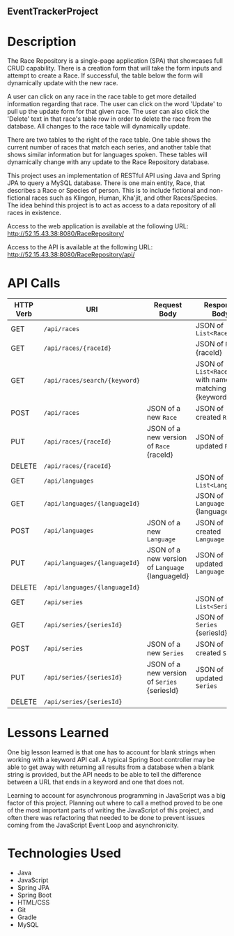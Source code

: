 ## EventTrackerProject

# Description
The Race Repository is a single-page application (SPA) that showcases full CRUD capability. There is a creation form that will take the form inputs and attempt to create a Race. If successful, the table below the form will dynamically update with the new race.

A user can click on any race in the race table to get more detailed information regarding that race. The user can click on the word 'Update' to pull up the update form for that given race. The user can also click the 'Delete' text in that race's table row in order to delete the race from the database. All changes to the race table will dynamically update.

There are two tables to the right of the race table. One table shows the current number of races that match each series, and another table that shows similar information but for languages spoken. These tables will dynamically change with any update to the Race Repository database.

This project uses an implementation of RESTful API using Java and Spring JPA to query a MySQL database. There is one main entity, Race, that describes a Race or Species of person. This is to include fictional and non-fictional races such as Klingon, Human, Kha'jit, and other Races/Species. The idea behind this project is to act as access to a data repository of all races in existence.

Access to the web application is available at the following URL: http://52.15.43.38:8080/RaceRepository/

Access to the API is available at the following URL: http://52.15.43.38:8080/RaceRepository/api/

# API Calls
| HTTP Verb | URI                  | Request Body | Response Body |
|-----------|----------------------|--------------|---------------|
| GET       | `/api/races`    |              | JSON of `List<Race>` |
| GET       | `/api/races/{raceId}` |              | JSON of `Race` {raceId} |
| GET       | `/api/races/search/{keyword}` |              | JSON of `List<Race>` with name matching {keyword} |
| POST      | `/api/races`    | JSON of a new `Race` | JSON of created `Race` |
| PUT       | `/api/races/{raceId}` | JSON of a new version of `Race` {raceId} | JSON of updated `Race` |
| DELETE    | `/api/races/{raceId}` |              | |
| GET       | `/api/languages`    |              | JSON of `List<Language>` |
| GET       | `/api/languages/{languageId}` |              | JSON of `Language` {languageId} |
| POST      | `/api/languages`    | JSON of a new `Language` | JSON of created `Language` |
| PUT       | `/api/languages/{languageId}` | JSON of a new version of `Language` {languageId} | JSON of updated `Language` |
| DELETE    | `/api/languages/{languageId}` |              | |
| GET       | `/api/series`    |              | JSON of `List<Series>` |
| GET       | `/api/series/{seriesId}` |              | JSON of `Series` {seriesId} |
| POST      | `/api/series`    | JSON of a new `Series` | JSON of created `Series` |
| PUT       | `/api/series/{seriesId}` | JSON of a new version of `Series` {seriesId} | JSON of updated `Series` |
| DELETE    | `/api/series/{seriesId}` |              | |

# Lessons Learned
One big lesson learned is that one has to account for blank strings when working with a keyword API call. A typical Spring Boot controller may be able to get away with returning all results from a database when a blank string is provided, but the API needs to be able to tell the difference between a URL that ends in a keyword and one that does not.

Learning to account for asynchronous programming in JavaScript was a big factor of this project. Planning out where to call a method proved to be one of the most important parts of writing the JavaScript of this project, and often there was refactoring that needed to be done to prevent issues coming from the JavaScript Event Loop and asynchronicity.

# Technologies Used
* Java
* JavaScript
* Spring JPA
* Spring Boot
* HTML/CSS
* Git
* Gradle
* MySQL
